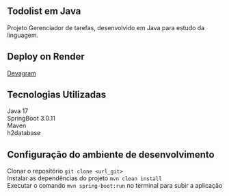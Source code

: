 ## Todolist em Java
Projeto Gerenciador de tarefas, desenvolvido em Java para estudo da linguagem.

## Deploy on Render
[Devagram](http://devagram2-node-nextjs-7i96og4gn-yaraanalysis.vercel.app)

## Tecnologias Utilizadas
Java 17 <br>
SpringBoot 3.0.11 <br>
Maven <br>
h2database <br>

## Configuração do ambiente de desenvolvimento
Clonar o repositório ```git clone <url_git>``` <br>
Instalar as dependências do projeto ```mvn clean install``` <br>
Executar o comando ```mvn spring-boot:run``` no terminal para subir a aplicação <br>
